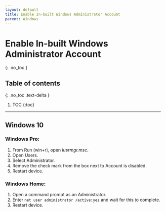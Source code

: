 ```yaml
---
layout: default
title: Enable In-built Windows Administrator Account
parent: Windows
---
```


# Enable In-built Windows Administrator Account
{: .no_toc }

## Table of contents
{: .no_toc .text-delta }

1. TOC
{:toc}

***

## Windows 10

### Windows Pro:
1.	From Run (win+r), open *lusrmgr.msc*.
2.	Open Users.
3.	Select Administrator.
4.	Remove the check mark from the box next to Account is disabled.
5.	Restart device.

### Windows Home:
1.	Open a command prompt as an Administrator.
2.	Enter `net user administrator /active:yes` and wait for this to complete.
3.	Restart device.
